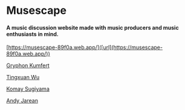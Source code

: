 # Musescape
#### A music discussion website made with music producers and music enthusiasts in mind.

[https://musescape-89f0a.web.app/]([url](https://musescape-89f0a.web.app/))

[Gryphon Kumfert](https://github.com/GLKumfert)

[Tingxuan Wu](https://github.com/twu148)

[Komay Sugiyama](https://github.com/zenxha)

[Andy Jarean](https://github.com/ajarean)

